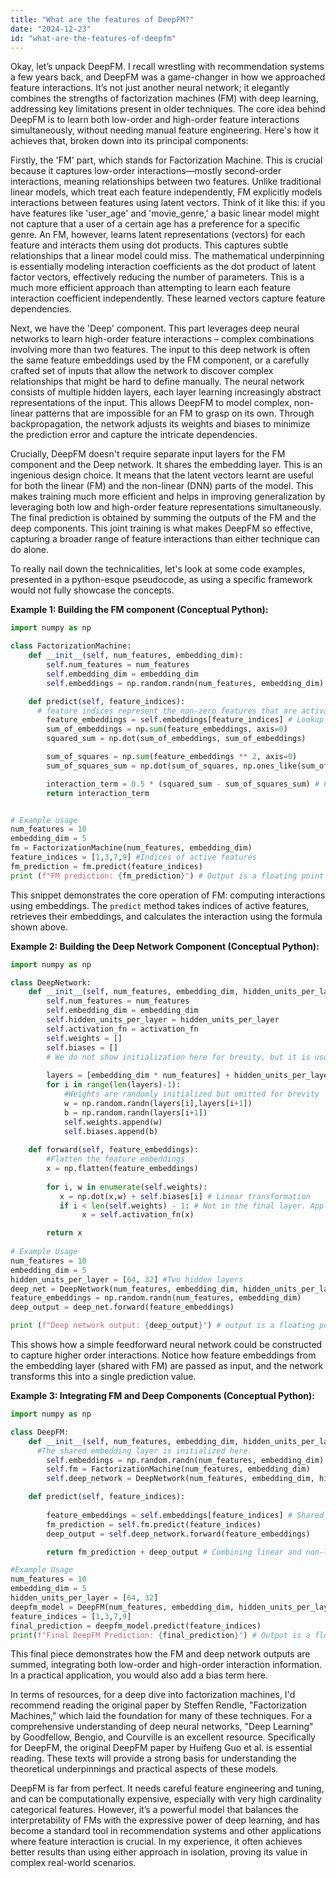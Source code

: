 ```yaml
---
title: "What are the features of DeepFM?"
date: "2024-12-23"
id: "what-are-the-features-of-deepfm"
---
```


Okay, let’s unpack DeepFM. I recall wrestling with recommendation systems a few years back, and DeepFM was a game-changer in how we approached feature interactions. It’s not just another neural network; it elegantly combines the strengths of factorization machines (FM) with deep learning, addressing key limitations present in older techniques. The core idea behind DeepFM is to learn both low-order and high-order feature interactions simultaneously, without needing manual feature engineering. Here's how it achieves that, broken down into its principal components:

Firstly, the 'FM' part, which stands for Factorization Machine. This is crucial because it captures low-order interactions—mostly second-order interactions, meaning relationships between two features. Unlike traditional linear models, which treat each feature independently, FM explicitly models interactions between features using latent vectors. Think of it like this: if you have features like 'user_age' and 'movie_genre,' a basic linear model might not capture that a user of a certain age has a preference for a specific genre. An FM, however, learns latent representations (vectors) for each feature and interacts them using dot products. This captures subtle relationships that a linear model could miss. The mathematical underpinning is essentially modeling interaction coefficients as the dot product of latent factor vectors, effectively reducing the number of parameters. This is a much more efficient approach than attempting to learn each feature interaction coefficient independently. These learned vectors capture feature dependencies.

Next, we have the 'Deep' component. This part leverages deep neural networks to learn high-order feature interactions – complex combinations involving more than two features. The input to this deep network is often the same feature embeddings used by the FM component, or a carefully crafted set of inputs that allow the network to discover complex relationships that might be hard to define manually. The neural network consists of multiple hidden layers, each layer learning increasingly abstract representations of the input. This allows DeepFM to model complex, non-linear patterns that are impossible for an FM to grasp on its own. Through backpropagation, the network adjusts its weights and biases to minimize the prediction error and capture the intricate dependencies.

Crucially, DeepFM doesn't require separate input layers for the FM component and the Deep network. It shares the embedding layer. This is an ingenious design choice. It means that the latent vectors learnt are useful for both the linear (FM) and the non-linear (DNN) parts of the model. This makes training much more efficient and helps in improving generalization by leveraging both low and high-order feature representations simultaneously. The final prediction is obtained by summing the outputs of the FM and the deep components. This joint training is what makes DeepFM so effective, capturing a broader range of feature interactions than either technique can do alone.

To really nail down the technicalities, let's look at some code examples, presented in a python-esque pseudocode, as using a specific framework would not fully showcase the concepts.

**Example 1: Building the FM component (Conceptual Python):**

```python
import numpy as np

class FactorizationMachine:
    def __init__(self, num_features, embedding_dim):
        self.num_features = num_features
        self.embedding_dim = embedding_dim
        self.embeddings = np.random.randn(num_features, embedding_dim) # Initialize embeddings

    def predict(self, feature_indices):
      # feature indices represent the non-zero features that are activated. 
        feature_embeddings = self.embeddings[feature_indices] # Lookup embeddings.
        sum_of_embeddings = np.sum(feature_embeddings, axis=0)
        squared_sum = np.dot(sum_of_embeddings, sum_of_embeddings)

        sum_of_squares = np.sum(feature_embeddings ** 2, axis=0)
        sum_of_squares_sum = np.dot(sum_of_squares, np.ones_like(sum_of_squares))

        interaction_term = 0.5 * (squared_sum - sum_of_squares_sum) # FM interaction part
        return interaction_term


# Example usage
num_features = 10
embedding_dim = 5
fm = FactorizationMachine(num_features, embedding_dim)
feature_indices = [1,3,7,9] #Indices of active features
fm_prediction = fm.predict(feature_indices)
print (f"FM prediction: {fm_prediction}") # Output is a floating point number.
```

This snippet demonstrates the core operation of FM: computing interactions using embeddings. The `predict` method takes indices of active features, retrieves their embeddings, and calculates the interaction using the formula shown above.

**Example 2: Building the Deep Network Component (Conceptual Python):**

```python
import numpy as np

class DeepNetwork:
    def __init__(self, num_features, embedding_dim, hidden_units_per_layer, activation_fn=lambda x: np.maximum(0, x)): # ReLU for activation function
        self.num_features = num_features
        self.embedding_dim = embedding_dim
        self.hidden_units_per_layer = hidden_units_per_layer
        self.activation_fn = activation_fn
        self.weights = []
        self.biases = []
        # We do not show initialization here for brevity, but it is usually random initialization
        
        layers = [embedding_dim * num_features] + hidden_units_per_layer + [1] # Input size = total embeddings and hidden layer and output of 1 node
        for i in range(len(layers)-1):
            #Weights are randomly initialized but omitted for brevity
            w = np.random.randn(layers[i],layers[i+1])
            b = np.random.randn(layers[i+1])
            self.weights.append(w)
            self.biases.append(b)
        
    def forward(self, feature_embeddings):
        #Flatten the feature embeddings
        x = np.flatten(feature_embeddings)
        
        for i, w in enumerate(self.weights):
           x = np.dot(x,w) + self.biases[i] # Linear transformation
           if i < len(self.weights) - 1: # Not in the final layer. Apply activation function
                x = self.activation_fn(x)

        return x
        
# Example Usage
num_features = 10
embedding_dim = 5
hidden_units_per_layer = [64, 32] #Two hidden layers
deep_net = DeepNetwork(num_features, embedding_dim, hidden_units_per_layer)
feature_embeddings = np.random.randn(num_features, embedding_dim)
deep_output = deep_net.forward(feature_embeddings)

print (f"Deep network output: {deep_output}") # output is a floating point number
```

This shows how a simple feedforward neural network could be constructed to capture higher order interactions. Notice how feature embeddings from the embedding layer (shared with FM) are passed as input, and the network transforms this into a single prediction value.

**Example 3: Integrating FM and Deep Components (Conceptual Python):**

```python
import numpy as np

class DeepFM:
    def __init__(self, num_features, embedding_dim, hidden_units_per_layer):
      #The shared embedding layer is initialized here.
        self.embeddings = np.random.randn(num_features, embedding_dim)
        self.fm = FactorizationMachine(num_features, embedding_dim)
        self.deep_network = DeepNetwork(num_features, embedding_dim, hidden_units_per_layer)

    def predict(self, feature_indices):
      
        feature_embeddings = self.embeddings[feature_indices] # Shared embeddings layer
        fm_prediction = self.fm.predict(feature_indices)
        deep_output = self.deep_network.forward(feature_embeddings)

        return fm_prediction + deep_output # Combining linear and non-linear output.

#Example Usage
num_features = 10
embedding_dim = 5
hidden_units_per_layer = [64, 32]
deepfm_model = DeepFM(num_features, embedding_dim, hidden_units_per_layer)
feature_indices = [1,3,7,9]
final_prediction = deepfm_model.predict(feature_indices)
print(f"Final DeepFM Prediction: {final_prediction}") # Output is a floating point number
```

This final piece demonstrates how the FM and deep network outputs are summed, integrating both low-order and high-order interaction information. In a practical application, you would also add a bias term here.

In terms of resources, for a deep dive into factorization machines, I'd recommend reading the original paper by Steffen Rendle, "Factorization Machines," which laid the foundation for many of these techniques. For a comprehensive understanding of deep neural networks, "Deep Learning" by Goodfellow, Bengio, and Courville is an excellent resource. Specifically for DeepFM, the original DeepFM paper by Huifeng Guo et al. is essential reading. These texts will provide a strong basis for understanding the theoretical underpinnings and practical aspects of these models.

DeepFM is far from perfect. It needs careful feature engineering and tuning, and can be computationally expensive, especially with very high cardinality categorical features. However, it’s a powerful model that balances the interpretability of FMs with the expressive power of deep learning, and has become a standard tool in recommendation systems and other applications where feature interaction is crucial. In my experience, it often achieves better results than using either approach in isolation, proving its value in complex real-world scenarios.
